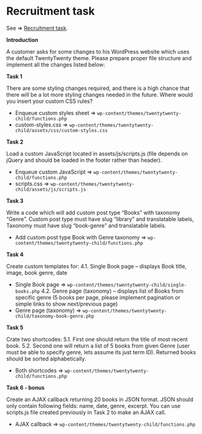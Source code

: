 # Recruitment task

See => [Recruitment task](http://codelauralian.pl/).

**Introduction**

A customer asks for some changes to his WordPress website which uses the default TwentyTwenty theme. Please prepare proper file structure and implement all the changes listed below:

**Task 1** 

There are some styling changes required, and there is a high chance that there will be a lot more styling changes needed in the future. Where would you insert your custom CSS rules?
- Enqueue custom styles sheet => `wp-content/themes/twentytwenty-child/functions.php`
- custom-styles.css => `wp-content/themes/twentytwenty-child/assets/css/custom-styles.css`

**Task 2**

Load a custom JavaScript located in assets/js/scripts.js (file depends on jQuery and should be loaded in the footer rather than header).
- Enqueue custom JavaScript => `wp-content/themes/twentytwenty-child/functions.php`
- scripts.css => `wp-content/themes/twentytwenty-child/assets/js/scripts.js`

**Task 3**

Write a code which will add custom post type “Books” with taxonomy “Genre”. Custom post type must have slug “library” and translatable labels,
Taxonomy must have slug “book-genre” and translatable labels.
- Add custom post type Book with Genre taxonomy => `wp-content/themes/twentytwenty-child/functions.php`

**Task 4**

Create custom templates for:
4.1. Single Book page – displays Book title, image, book genre, date
  - Single Book page => `wp-content/themes/twentytwenty-child/single-books.php`
4.2. Genre page (taxonomy) – displays list of Books from specific genre (5 books per page, please implement pagination or simple links to show next/previous page)
  - Genre page (taxonomy) => `wp-content/themes/twentytwenty-child/taxonomy-book-genre.php`

**Task 5**

Crate two shortcodes:
5.1. First one should return the title of most recent book.
5.2. Second one will return a list of 5 books from given Genre (user must be able to specify genre, lets assume its just term ID). Returned books should be sorted alphabetically.
  - Both shortcodes => `wp-content/themes/twentytwenty-child/functions.php`
    
**Task 6 - bonus**

Create an AJAX callback returning 20 books in JSON format. JSON should only contain following fields: name, date, genre, excerpt. You can use scripts.js file created previously in Task 2 to make an AJAX call.
  - AJAX callback => `wp-content/themes/twentytwenty-child/functions.php`
